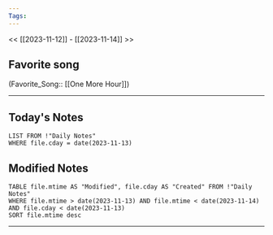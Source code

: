 ```yaml
---
Tags:
---
```

<< [[2023-11-12]] - [[2023-11-14]] >>
## Favorite song
(Favorite_Song:: [[One More Hour]])

___
## Today's Notes
```dataview
LIST FROM !"Daily Notes"
WHERE file.cday = date(2023-11-13)
```
## Modified Notes
```dataview
TABLE file.mtime AS "Modified", file.cday AS "Created" FROM !"Daily Notes" 
WHERE file.mtime > date(2023-11-13) AND file.mtime < date(2023-11-14) AND file.cday < date(2023-11-13)
SORT file.mtime desc
```
___
